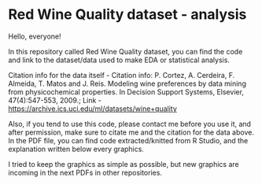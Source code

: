 # Red Wine Quality dataset - analysis

Hello, everyone!

In this repository called Red Wine Quality dataset, you can find the code and link to the dataset/data used to make EDA or statistical analysis.

Citation info for the data itself - Citation info: P. Cortez, A. Cerdeira, F. Almeida, T. Matos and J. Reis. Modeling wine preferences by data mining from physicochemical properties. In Decision Support Systems, Elsevier, 47(4):547-553, 2009.; Link - https://archive.ics.uci.edu/ml/datasets/wine+quality

Also, if you tend to use this code, please contact me before you use it, and after permission, make sure to citate me and the citation for the data above.
In the PDF file, you can find code extracted/knitted from R Studio, and the explanation written below every graphics.

I tried to keep the graphics as simple as possible, but new graphics are incoming in the next PDFs in other repositories.
